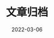 ---
title: "文章归档"
date: 2022-03-06
layout: "archives"
slug: "archives"
menu:
    main:
        weight: 3
        params:
            icon: archives
--- 
